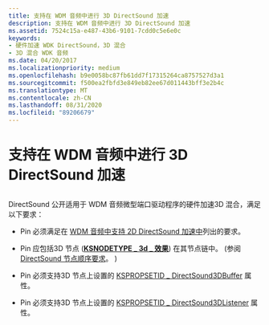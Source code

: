 ```yaml
---
title: 支持在 WDM 音频中进行 3D DirectSound 加速
description: 支持在 WDM 音频中进行 3D DirectSound 加速
ms.assetid: 7524c15a-e487-43b6-9101-7cdd0c5e6e0c
keywords:
- 硬件加速 WDK DirectSound，3D 混合
- 3D 混合 WDK 音频
ms.date: 04/20/2017
ms.localizationpriority: medium
ms.openlocfilehash: b9e0058bc87fb61dd7f17315264ca8757527d3a1
ms.sourcegitcommit: f500ea2fbfd3e849eb82ee67d011443bff3e2b4c
ms.translationtype: MT
ms.contentlocale: zh-CN
ms.lasthandoff: 08/31/2020
ms.locfileid: "89206679"
---
```

# <a name="supporting-3d-directsound-acceleration-in-wdm-audio"></a>支持在 WDM 音频中进行 3D DirectSound 加速


## <span id="supporting_3d_directsound_acceleration_in_wdm_audio"></span><span id="SUPPORTING_3D_DIRECTSOUND_ACCELERATION_IN_WDM_AUDIO"></span>


DirectSound 公开适用于 WDM 音频微型端口驱动程序的硬件加速3D 混合，满足以下要求：

-   Pin 必须满足在 [WDM 音频中支持 2D DirectSound 加速中](supporting-2d-directsound-acceleration-in-wdm-audio.md)列出的要求。

-   Pin 应包括3D 节点 ([**KSNODETYPE \_ 3d \_ 效果**](./ksnodetype-3d-effects.md)) 在其节点链中。  (参阅 [DirectSound 节点顺序要求](directsound-node-ordering-requirements.md)。 ) 

-   Pin 必须支持3D 节点上设置的 [KSPROPSETID \_ DirectSound3DBuffer](./kspropsetid-directsound3dbuffer.md) 属性。

-   Pin 必须支持3D 节点上设置的 [KSPROPSETID \_ DirectSound3DListener](./kspropsetid-directsound3dlistener.md) 属性。

 

